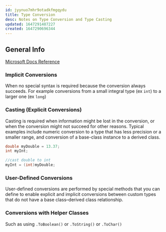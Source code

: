 ```yaml
---
id: jyynuo7mhr9otadkfmgqydu
title: Type Conversion
desc: Notes on Type Conversion and Type Casting
updated: 1647291487227
created: 1647290696344
---
```

## General Info

[Microsoft Docs Reference](https://docs.microsoft.com/en-us/dotnet/csharp/programming-guide/types/casting-and-type-conversions)

### Implicit Conversions

When no special syntax is required because the conversion always succeeds. For example conversions from a small integral type (ex `int`) to a larger one (ex `long`)

### Casting (Explicit Conversions)

Casting is required when information might be lost in the conversion, or when the conversion might not succeed for other reasons. Typical examples include numeric conversion to a type that has less precision or a smaller range, and conversion of a base-class instance to a derived class.

```csharp
double myDouble = 13.37;
int myInt;

//cast double to int
myInt = (int)myDouble;
```

### User-Defined Conversions

User-defined conversions are performed by special methods that you can define to enable explicit and implicit conversions between custom types that do not have a base class–derived class relationship.

### Conversions with Helper Classes

Such as using `.ToBoolean()` or `.ToString()` or `.ToChar()`
